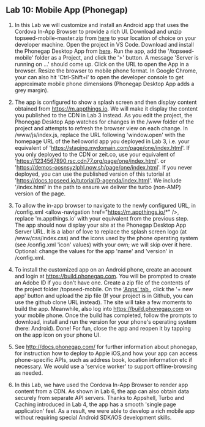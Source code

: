 ## Lab 10: Mobile App (Phonegap)

1. In this Lab we will customize and install an Android app that uses the Cordova In-App Browser to provide a rich UI. Download and unzip topseed-mobile-master.zip from <a href='https://github.com/topseed/topseed-mobile' target='_blank'>here</a> to your location of choice on your developer machine. Open the project in VS Code. Download and install the Phonegap Desktop App from <a href='https://github.com/phonegap/phonegap-app-desktop/releases' target='_blank'>here</a>. Run the app, add the '/topseed-mobile' folder as a Project, and click the '>' button. A message 'Server is running on ...' should come up. Click on the URL to open the App in a browser. Resize the browser to mobile phone format. In Google Chrome, your can also hit 'Ctrl-Shift+i' to open the developer console to get approximate mobile phone dimensions (Phonegap Desktop App adds a grey margin). 

2. The app is configured to show a splash screen and then display content obtained from https://m.appthings.io. We will make it display the content you published to the CDN in Lab 3 instead. As you edit the project, the Phonegap Desktop App watches for changes in the /www folder of the project and attempts to refresh the browser view on each change. In /www/js/index.js, replace the URL following 'window.open' with the homepage URL of the helloworld app you deployed in Lab 3, i.e. your equivalent of 'https://staging.mydomain.com/page/one/index.html'. If you only deployed to the CDN or zeit.co, use your equivalent of 'https://1234567890.rsc.cdn77.org/page/one/index.html'. or 'https://demos-oosnsyzlphl.now.sh/page/one/index.html'. If you never deployed, you can use the published version of this tutorial at 'https://docs.topseed.io/tutorial/0-agenda/index.html'. We include '/index.html' in the path to ensure we deliver the turbo (non-AMP) version of the page.

3. To allow the in-app browser to navigate to the newly configured URL, in /config.xml &lt;allow-navigation href="https://m.appthings.io/*" /&gt;, replace 'm.appthings.io' with your equivalent from the previous step. The app should now display your site at the 
Phonegap Desktop App Server URL. It is a labor of love to replace the splash screen logo (at /www/css/index.css) and the icons used by the phone operating system (see /config.xml 'icon' values) with your own; we will skip over it here. Optional: change the values for the app 'name' and 'version' in /config.xml.

4. To install the customized app on an Android phone, create an account and login at <a href='https://build.phonegap.com' target='_blank'>https://build.phonegap.com</a>. You will be prompted to create an Adobe ID if you don't have one. 
Create a zip file of the contents of the project folder /topseed-mobile. On the <a href='https://build.phonegap.com/apps' target='_blank'>'Apps' tab </a>, click the '+ new app' button and upload the zip file (If your project is in Github, you can use the github clone URL instead). The site will take a few moments to build the app. Meanwhile, also log into <a href='https://build.phonegap.com' target='_blank'>https://build.phonegap.com</a> on your mobile phone. Once the build has completed, follow the prompts to download, install and run the version for your phone's operating system (here: Android). Done! For fun, close the app and reopen it by tapping on the app icon on your phone UI.

5. See <a href='http://docs.phonegap.com/' target='_blank'>http://docs.phonegap.com/</a> for further information about phonegap, for instruction how to deploy to Apple iOS,and how your app can access phone-specific APIs, such as address book, location information etc if necessary. We would use a 'service worker' to support offline-browsing as needed.

6. In this Lab, we have used the Cordova In-App Browser to render app content from a CDN. As shown in Lab 6, the app can also obtain data securely from separate API servers. Thanks to Appshell, Turbo and Caching introduced in Lab 4, the app has a smooth 'single page application' feel. As a result, we were able to develop a rich mobile app without requiring special Android SDK/iOS development skills. 



